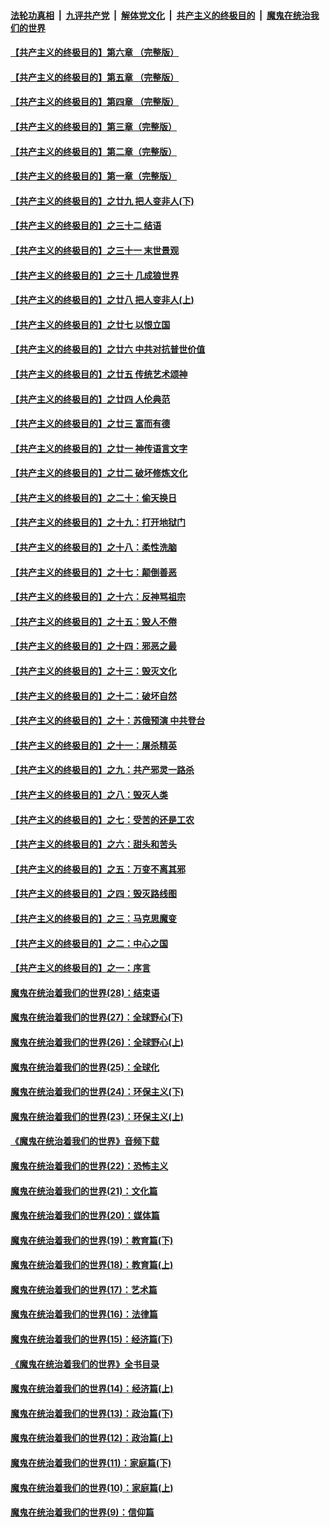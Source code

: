 ####  [法轮功真相](../../../../basic/blob/master/README.md?t=06280131) &nbsp;|&nbsp; [九评共产党](../../../../9ping.md/blob/master/README.md?t=06280131) &nbsp;|&nbsp; [解体党文化](../../../../jtdwh.md/blob/master/README.md?t=06280131)  &nbsp;|&nbsp; [共产主义的终极目的](../../../../gczydzjmd.md/blob/master/README.md?t=06280131) &nbsp;|&nbsp; [魔鬼在统治我们的世界](../../../../mgztzwmdsj.md/blob/master/README.md?t=06280131) 

#### [【共产主义的终极目的】第六章 （完整版）](../pages/nsc422/n11428913.md?t=06280131) 

#### [【共产主义的终极目的】第五章 （完整版）](../pages/nsc422/n11428912.md?t=06280131) 

#### [【共产主义的终极目的】第四章 （完整版）](../pages/nsc422/n11428907.md?t=06280131) 

#### [【共产主义的终极目的】第三章（完整版）](../pages/nsc422/n11428848.md?t=06280131) 

#### [【共产主义的终极目的】第二章（完整版）](../pages/nsc422/n11428831.md?t=06280131) 

#### [【共产主义的终极目的】第一章（完整版）](../pages/nsc422/n11417651.md?t=06280131) 

#### [【共产主义的终极目的】之廿九 把人变非人(下)](../pages/nsc422/n11344140.md?t=06280131) 

#### [【共产主义的终极目的】之三十二 结语](../pages/nsc422/n11360535.md?t=06280131) 

#### [【共产主义的终极目的】之三十一 末世景观](../pages/nsc422/n11351129.md?t=06280131) 

#### [【共产主义的终极目的】之三十 几成狼世界](../pages/nsc422/n11348280.md?t=06280131) 

#### [【共产主义的终极目的】之廿八 把人变非人(上)](../pages/nsc422/n11340492.md?t=06280131) 

#### [【共产主义的终极目的】之廿七 以恨立国](../pages/nsc422/n11336944.md?t=06280131) 

#### [【共产主义的终极目的】之廿六 中共对抗普世价值](../pages/nsc422/n11324785.md?t=06280131) 

#### [【共产主义的终极目的】之廿五 传统艺术颂神](../pages/nsc422/n11296396.md?t=06280131) 

#### [【共产主义的终极目的】之廿四 人伦典范](../pages/nsc422/n11296397.md?t=06280131) 

#### [【共产主义的终极目的】之廿三 富而有德](../pages/nsc422/n11283598.md?t=06280131) 

#### [【共产主义的终极目的】之廿一 神传语言文字](../pages/nsc422/n11263265.md?t=06280131) 

#### [【共产主义的终极目的】之廿二 破坏修炼文化](../pages/nsc422/n11245728.md?t=06280131) 

#### [【共产主义的终极目的】之二十：偷天换日](../pages/nsc422/n11238846.md?t=06280131) 

#### [【共产主义的终极目的】之十九：打开地狱门](../pages/nsc422/n11206376.md?t=06280131) 

#### [【共产主义的终极目的】之十八：柔性洗脑](../pages/nsc422/n11199994.md?t=06280131) 

#### [【共产主义的终极目的】之十七：颠倒善恶](../pages/nsc422/n11179782.md?t=06280131) 

#### [【共产主义的终极目的】之十六：反神骂祖宗](../pages/nsc422/n11166798.md?t=06280131) 

#### [【共产主义的终极目的】之十五：毁人不倦](../pages/nsc422/n11166792.md?t=06280131) 

#### [【共产主义的终极目的】之十四：邪恶之最](../pages/nsc422/n11150249.md?t=06280131) 

#### [【共产主义的终极目的】之十三：毁灭文化](../pages/nsc422/n11135227.md?t=06280131) 

#### [【共产主义的终极目的】之十二：破坏自然](../pages/nsc422/n11135214.md?t=06280131) 

#### [【共产主义的终极目的】之十：苏俄预演 中共登台](../pages/nsc422/n11118424.md?t=06280131) 

#### [【共产主义的终极目的】之十一：屠杀精英](../pages/nsc422/n11118442.md?t=06280131) 

#### [【共产主义的终极目的】之九：共产邪灵一路杀](../pages/nsc422/n11114139.md?t=06280131) 

#### [【共产主义的终极目的】之八：毁灭人类](../pages/nsc422/n11108503.md?t=06280131) 

#### [【共产主义的终极目的】之七：受苦的还是工农](../pages/nsc422/n11101809.md?t=06280131) 

#### [【共产主义的终极目的】之六：甜头和苦头](../pages/nsc422/n11096971.md?t=06280131) 

#### [【共产主义的终极目的】之五：万变不离其邪](../pages/nsc422/n11091285.md?t=06280131) 

#### [【共产主义的终极目的】之四：毁灭路线图](../pages/nsc422/n11086284.md?t=06280131) 

#### [【共产主义的终极目的】之三：马克思魔变](../pages/nsc422/n11061941.md?t=06280131) 

#### [【共产主义的终极目的】之二：中心之国](../pages/nsc422/n11047728.md?t=06280131) 

#### [【共产主义的终极目的】之一：序言](../pages/nsc422/n11086077.md?t=06280131) 

#### [魔鬼在统治着我们的世界(28)：结束语](../pages/nsc422/n10936246.md?t=06280131) 

#### [魔鬼在统治着我们的世界(27)：全球野心(下)](../pages/nsc422/n10928319.md?t=06280131) 

#### [魔鬼在统治着我们的世界(26)：全球野心(上)](../pages/nsc422/n10900318.md?t=06280131) 

#### [魔鬼在统治着我们的世界(25)：全球化](../pages/nsc422/n10788205.md?t=06280131) 

#### [魔鬼在统治着我们的世界(24)：环保主义(下)](../pages/nsc422/n10695307.md?t=06280131) 

#### [魔鬼在统治着我们的世界(23)：环保主义(上)](../pages/nsc422/n10688613.md?t=06280131) 

#### [《魔鬼在统治着我们的世界》音频下载](../pages/nsc422/n10635553.md?t=06280131) 

#### [魔鬼在统治着我们的世界(22)：恐怖主义](../pages/nsc422/n10614727.md?t=06280131) 

#### [魔鬼在统治着我们的世界(21)：文化篇](../pages/nsc422/n10597706.md?t=06280131) 

#### [魔鬼在统治着我们的世界(20)：媒体篇](../pages/nsc422/n10586579.md?t=06280131) 

#### [魔鬼在统治着我们的世界(19)：教育篇(下)](../pages/nsc422/n10564808.md?t=06280131) 

#### [魔鬼在统治着我们的世界(18)：教育篇(上)](../pages/nsc422/n10526970.md?t=06280131) 

#### [魔鬼在统治着我们的世界(17)：艺术篇](../pages/nsc422/n10499093.md?t=06280131) 

#### [魔鬼在统治着我们的世界(16)：法律篇](../pages/nsc422/n10485969.md?t=06280131) 

#### [魔鬼在统治着我们的世界(15)：经济篇(下)](../pages/nsc422/n10469975.md?t=06280131) 

#### [《魔鬼在统治着我们的世界》全书目录](../pages/nsc422/n10464261.md?t=06280131) 

#### [魔鬼在统治着我们的世界(14)：经济篇(上)](../pages/nsc422/n10457370.md?t=06280131) 

#### [魔鬼在统治着我们的世界(13)：政治篇(下)](../pages/nsc422/n10448270.md?t=06280131) 

#### [魔鬼在统治着我们的世界(12)：政治篇(上)](../pages/nsc422/n10444576.md?t=06280131) 

#### [魔鬼在统治着我们的世界(11)：家庭篇(下)](../pages/nsc422/n10440961.md?t=06280131) 

#### [魔鬼在统治着我们的世界(10)：家庭篇(上)](../pages/nsc422/n10435448.md?t=06280131) 

#### [魔鬼在统治着我们的世界(9)：信仰篇](../pages/nsc422/n10432159.md?t=06280131) 

